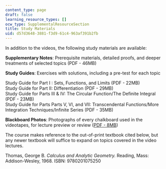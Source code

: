 ```yaml
---
content_type: page
draft: false
learning_resource_types: []
ocw_type: SupplementalResourceSection
title: Study Materials
uid: d57d3648-3881-f3d9-61c4-963af391b2fb
---
```

In addition to the videos, the following study materials are available:

**Supplementary Notes**: Prerequisite materials, detailed proofs, and deeper treatments of selected topics (PDF - 46MB)

**Study Guides**: Exercises with solutions, including a pre-test for each topic

Study Guide for Part I : Sets, Functions, and Limits (PDF - 22MB)    
Study Guide for Part II: Differentiation (PDF - 29MB)    
Study Guide for Parts III & IV: The Circular Function/The Definite Integral (PDF - 23MB)    
Study Guide for Parts Parts V, VI, and VII: Transcendental Functions/More Integration Techniques/Infinite Series (PDF - 35MB)

**Blackboard Photos**: Photographs of every chalkboard used in the videotapes, for lecture preview or review ([PDF - 8MB](/resources/res-18-006-calculus-revisited-single-variable-calculus-fall-2010/MITRES_18_006_blackboard.pdf))

The course makes reference to the out-of-print textbook cited below, but any newer textbook will suffice to expand on topics covered in the video lectures.

Thomas, George B. *Calculus and Analytic Geometry.* Reading, Mass: Addison-Wesley, 1968. ISBN: 9780201075250